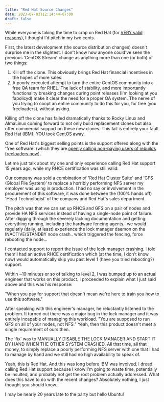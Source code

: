 ```yaml
---
title: "Red Hat Source Changes"
date: 2023-07-03T12:14:44-07:00
draft: false
---
```


While everyone is taking the time to crap on Red Hat (for [VERY valid reasons](https://www.redhat.com/en/blog/furthering-evolution-centos-stream)), I thought I'd pitch in my two cents.

First, the latest development (the source distribution changes) doesn't surprise me in the slightest.  I don't know how anyone could've seen the previous 'CentOS Stream' change as anything more than one (or both) of two things:

1. Kill off the clone.  This obviously brings Red Hat financial incentives in the hopes of more sales.
2. A poorly executed attempt to turn the entire CentOS community into a free QA team for RHEL.  The lack of stability, and more importantly functionality breaking changes during point releases (I'm looking at you fapolicyd) make it clear the need for a proper QA system.  The nerve of you trying to coopt an entire community to do this for you, for free (you freeloaders),  without asking.

Killing off the clone has failed dramatically thanks to Rocky Linux and AlmaLinux coming forward to not only build replacement clones but also offer commercial support on these new clones.  This fail is entirely your fault Red Hat (IBM).  YOU took CentOS away.

One of Red Hat's biggest selling points is the support offered along with the 'free software' (which they are [openly calling non-paying users of rebuilds freeloaders now](https://www.linkedin.com/feed/update/urn:li:activity:7080669518557052928/)).

Let me just talk about my one and only experience calling Red Hat support 15 years ago, while my RHCE certification was still valid:

Our company was sold a combination of 'Red Hat Cluster Suite' and 'GFS (Global File System)' to replace a horribly performing NFS server my employer was using in production.  I had no say or involvement in the procurement of this software, it was done between the (100% hands off) 'Head Technologist' of the company and Red Hat's sales department.

The pitch was that we can set up RHCS and GFS on a pair of nodes and provide HA NFS services instead of having a single-node point of failure.  After digging through the severely lacking documentation and getting everything running, including the hardware fencing agents.. we would regularly (daily, at least) experience the lock manager daemon on the INACTIVE/STANDBY node crash.. which triggered the fencing, force rebooting the node...

I contacted support to report the issue of the lock manager crashing.  I told them I had an active RHCE certification which (at the time, I don't know now) would automatically skip you past level 1 (have you tried rebooting?) support.

Within ~10 minutes or so of talking to level 2, I was bumped up to an actual engineer that works on this product.  I proceeded to explain what I just said above and this was his response:

"When you pay for support that doesn't mean we're here to train you how to use this software."

After speaking with this engineer's manager, he reluctantly  listened to the problem.  It turned out there was a major bug in the lock manager and it was entirely incapable of managing this workload. "You are supposed to run GFS on all of your nodes, not NFS."  Yeah, then this product doesn't meet a single requirement of ours then.

The 'fix' was to MANUALLY DISABLE THE LOCK MANAGER AND START IT BY HAND WHEN THE OTHER SYSTEM CRASHED.  All that time, all that money, to simply replace a poorly performing NFS server with one that I had to manage by hand and we still had no high availability to speak of.

Yeah, this is Red Hat. And this was long before IBM was involved.  I dread calling Red Hat support because I know I'm going to waste time, potentially be insulted, and probably not get the root problem actually addressed.  What does this have to do with the recent changes?  Absolutely nothing, I just thought you should know.

I may be nearly 20 years late to the party but hello Ubuntu!

